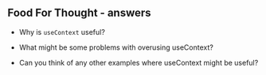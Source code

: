 ## Food For Thought - answers

-   Why is `useContext` useful?

-   What might be some problems with overusing useContext?

-   Can you think of any other examples where useContext might be useful?
